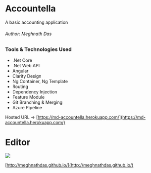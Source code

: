 # Accountella
A basic accounting application
###### Author: Meghnath Das

### Tools & Technologies Used
- .Net Core
- .Net Web API
- Angular
- Clarity Design
- Ng Container, Ng Template
- Routing
- Dependency Injection
- Feature Module
- Git Branching & Merging
- Azure Pipeline

Hosted URL -> [https://md-accountella.herokuapp.com/](https://md-accountella.herokuapp.com/)

# Editor

![](https://meghnathdas.github.io/public/images/MD_Logo_138X138.png)

[http://meghnathdas.github.io/](http://meghnathdas.github.io/) 
